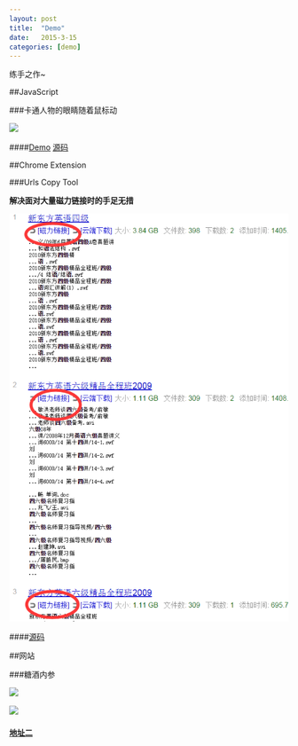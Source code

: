 ```yaml
---
layout: post
title:  "Demo"
date:   2015-3-15 
categories: [demo]
---
```


练手之作~

##JavaScript

###卡通人物的眼睛随着鼠标动

![](../../demo/eyes-following-mouse-movement/demo.png)


####[Demo](../../demo/eyes-following-mouse-movement/demo.html)     [源码](https://github.com/zzuieliyaoli/eyes-following-mouse-movement)

##Chrome Extension

###Urls Copy Tool

**解决面对大量磁力链接时的手足无措**

![](/images/posts/20150413131047.png) 

####[源码](https://github.com/zzuieliyaoli/ChromeExtensionLeaning/tree/master/urls-copy-tool)

##网站

###糖酒内参

![](../../demo/tjnc/pc.jpg) 

![](../../demo/tjnc/ph.jpg)

#### [地址二](http://tjnc99.com)